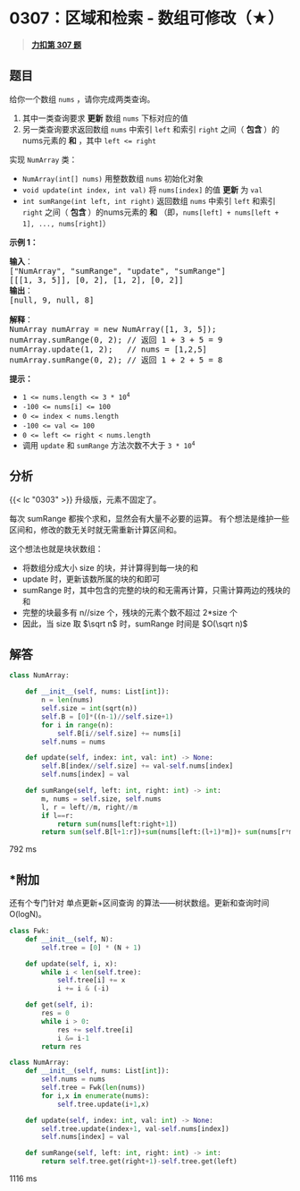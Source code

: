 # 0307：区域和检索 - 数组可修改（★）


> <u>**[力扣第 307 题](https://leetcode.cn/problems/range-sum-query-mutable/)**</u>

## 题目

<p>给你一个数组 <code>nums</code> ，请你完成两类查询。</p>

<ol>
<li>其中一类查询要求 <strong>更新</strong> 数组 <code>nums</code> 下标对应的值</li>
<li>另一类查询要求返回数组 <code>nums</code> 中索引 <code>left</code> 和索引 <code>right</code> 之间（ <strong>包含 </strong>）的nums元素的 <strong>和</strong> ，其中 <code>left &lt;= right</code></li>
</ol>

<p>实现 <code>NumArray</code> 类：</p>

<ul>
<li><code>NumArray(int[] nums)</code> 用整数数组 <code>nums</code> 初始化对象</li>
<li><code>void update(int index, int val)</code> 将 <code>nums[index]</code> 的值 <strong>更新</strong> 为 <code>val</code></li>
<li><code>int sumRange(int left, int right)</code> 返回数组 <code>nums</code> 中索引 <code>left</code> 和索引 <code>right</code> 之间（ <strong>包含 </strong>）的nums元素的 <strong>和</strong> （即，<code>nums[left] + nums[left + 1], ..., nums[right]</code>）</li>
</ul>



<p><strong>示例 1：</strong></p>

<pre>
<strong>输入</strong>：
["NumArray", "sumRange", "update", "sumRange"]
[[[1, 3, 5]], [0, 2], [1, 2], [0, 2]]
<strong>输出</strong>：
[null, 9, null, 8]

<strong>解释</strong>：
NumArray numArray = new NumArray([1, 3, 5]);
numArray.sumRange(0, 2); // 返回 1 + 3 + 5 = 9
numArray.update(1, 2);   // nums = [1,2,5]
numArray.sumRange(0, 2); // 返回 1 + 2 + 5 = 8
</pre>



<p><strong>提示：</strong></p>

<ul>
<li><code>1 &lt;= nums.length &lt;= 3 * 10<sup>4</sup></code></li>
<li><code>-100 &lt;= nums[i] &lt;= 100</code></li>
<li><code>0 &lt;= index &lt; nums.length</code></li>
<li><code>-100 &lt;= val &lt;= 100</code></li>
<li><code>0 &lt;= left &lt;= right &lt; nums.length</code></li>
<li>调用 <code>update</code> 和 <code>sumRange</code> 方法次数不大于 <code>3 * 10<sup>4</sup></code> </li>
</ul>


## 分析

{{< lc "0303" >}} 升级版，元素不固定了。

每次 sumRange 都挨个求和，显然会有大量不必要的运算。
有个想法是维护一些区间和，修改的数无关时就无需重新计算区间和。

这个想法也就是块状数组：
- 将数组分成大小 size 的块，并计算得到每一块的和
- update 时，更新该数所属的块的和即可
- sumRange 时，其中包含的完整的块的和无需再计算，只需计算两边的残块的和
- 完整的块最多有 n//size 个，残块的元素个数不超过 2*size 个 
- 因此，当 size 取 $\sqrt n$ 时，sumRange 时间是 $O(\sqrt n)$

## 解答

```python
class NumArray:

    def __init__(self, nums: List[int]):
        n = len(nums)
        self.size = int(sqrt(n))
        self.B = [0]*((n-1)//self.size+1)
        for i in range(n):
            self.B[i//self.size] += nums[i]
        self.nums = nums

    def update(self, index: int, val: int) -> None:
        self.B[index//self.size] += val-self.nums[index]
        self.nums[index] = val

    def sumRange(self, left: int, right: int) -> int:
        m, nums = self.size, self.nums
        l, r = left//m, right//m
        if l==r:
            return sum(nums[left:right+1])
        return sum(self.B[l+1:r])+sum(nums[left:(l+1)*m])+ sum(nums[r*m:right+1])
```
792 ms

## *附加

还有个专门针对 单点更新+区间查询 的算法——树状数组。更新和查询时间 O(logN)。


```python
class Fwk:
    def __init__(self, N):
        self.tree = [0] * (N + 1)

    def update(self, i, x):
        while i < len(self.tree):
            self.tree[i] += x
            i += i & (-i)

    def get(self, i):
        res = 0
        while i > 0:
            res += self.tree[i]
            i &= i-1
        return res

class NumArray:
    def __init__(self, nums: List[int]):
        self.nums = nums
        self.tree = Fwk(len(nums))
        for i,x in enumerate(nums):
            self.tree.update(i+1,x)

    def update(self, index: int, val: int) -> None:
        self.tree.update(index+1, val-self.nums[index])
        self.nums[index] = val

    def sumRange(self, left: int, right: int) -> int:
        return self.tree.get(right+1)-self.tree.get(left)
```
1116 ms 
